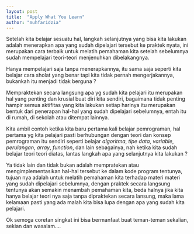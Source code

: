 ```yaml
---
layout: post
title:  "Apply What You Learn"
author: "muhfaridzia"
---
```


Setelah kita belajar sesuatu hal, langkah selanjutnya yang bisa kita lakukan adalah menerapkan apa yang sudah dipelajari tersebut ke praktek nyata, ini merupakan cara terbaik untuk melatih pemahaman kita setelah sebelumnya sudah mempelajari teori-teori menjenuhkan dibelakangnya.

Hanya mempelajari saja tanpa menerapkannya, itu sama saja seperti kita belajar cara sholat yang benar tapi kita tidak pernah mengerjakannya, bukankah itu menjadi tidak berguna ? 

Mempraktekan secara langsung apa yg sudah kita pelajari itu merupakan hal yang penting dan krusial buat diri kita sendiri, bagaimana tidak penting hampir semua aktifitas yang kita lakukan setiap harinya itu merupakan bentuk dari penerapan hal-hal yang sudah dipelajari sebelumnya, entah itu di rumah, di sekolah atau ditempat lainnya.

Kita ambil contoh ketika kita baru pertama kali belajar pemrograman, hal pertama yg kita pelajari pasti berhubungan dengan teori dan konsep pemrograman itu sendiri seperti belajar *algoritma*, *tipe data*, *variable*, *perulangan*, *array*, *function*, dan lain sebagainya, nah ketika kita sudah belajar teori teori diatas, lantas langkah apa yang selanjutnya kita lakukan ?

Ya tidak lain dan tidak bukan adalah mempratekan atau mengimplementasikan hal-hal tersebut ke dalam kode program tentunya, tujuan nya adalah untuk melatih pemahaman kita terhadap materi materi yang sudah dipelajari sebelumnya, dengan praktek secara langsung tentunya akan semakin menambah pemahaman kita, beda halnya jika kita hanya belajar teori nya saja tanpa dipraktekan secara lansung, maka lama kelamaan pasti yang ada malah kita bisa lupa dengan apa yang sudah kita pelajari.

Ok semoga coretan singkat ini bisa bermanfaat buat teman-teman sekalian, sekian dan wasalam....
